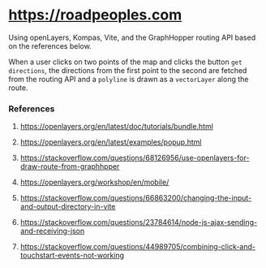# https://roadpeoples.com

Using openLayers, Kompas, Vite, and the GraphHopper routing API based on the references below.

When a user clicks on two points of the map and clicks the button `get directions`, the directions from the first point to the second are fetched from the routing API and a `polyline` is drawn as a `vectorLayer` along the route.

### References

1. https://openlayers.org/en/latest/doc/tutorials/bundle.html

2. https://openlayers.org/en/latest/examples/popup.html

3. https://stackoverflow.com/questions/68126956/use-openlayers-for-draw-route-from-graphhpper

5. https://openlayers.org/workshop/en/mobile/

6. https://stackoverflow.com/questions/66863200/changing-the-input-and-output-directory-in-vite

7. https://stackoverflow.com/questions/23784614/node-js-ajax-sending-and-receiving-json

8. https://stackoverflow.com/questions/44989705/combining-click-and-touchstart-events-not-working
